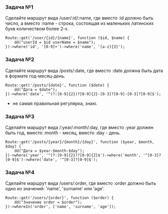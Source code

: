 ### Задача №1

Сделайте маршрут вида /user/:id/:name, где вместо :id должно быть число, а вместо :name - строка, состоящая из маленьких
латинских букв количеством более 2-х.

    Route::get('/user/{id}/{name}', function ($id, $name) {
        dd("userId = $id userName = $name");
    })->where('id', '[0-9]+')->where('name', '[a-z]{3}');

### Задача №2

Сделайте маршрут вида /posts/:date, где вместо :date должна быть дата в формате год-месяц-день.

    Route::get('/posts/{date}', function ($date) {
        dd("Дата = $date");
    })->where('date', '^(?:[0-9]{2})?[0-9]{2}-[0-3]?[0-9]-[0-3]?[0-9]$');

* не самая правильная регулярка, знаю.

### Задача №3

Сделайте маршрут вида /:year/:month/:day, где вместо :year должен быть год, вместо :month - месяц, вместо :day - день.

    Route::get('/posts/{year}/{month}/{day}', function ($year, $month, $day) {
        dd("Дата = $year-$month-$day");
    })->where('year', '^(?:[0-9]{2})?[0-9]{2}$')->where('month', '^[0-3]?[0-9]$')->where('date', '^[0-3]?[0-9]$');

### Задача №4

Сделайте маршрут вида /users/:order, где вместо :order должно быть одно из значений: 'name', 'surname' или 'age'.

    Route::get('/users/{order}', function ($order) {
        dd("Значение order = $order");
    })->whereIn('order', ['name', 'surname', 'age']);